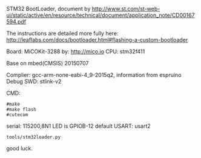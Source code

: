 STM32 BootLoader, document by http://www.st.com/st-web-ui/static/active/en/resource/technical/document/application_note/CD00167594.pdf

The instructions are detailed more fully here:
http://leaflabs.com/docs/bootloader.html#flashing-a-custom-bootloader 

Board: MiCOKit-3288 by: http://mico.io
  CPU: stm32f411 

Base on mbed(CMSIS) 20150707

Complier: gcc-arm-none-eabi-4_9-2015q2, information from espruino
Debug SWD: stlink-v2

CMD:

```
#make
#make flash
#cutecom 
```

serial: 115200,8N1
LED is GPIOB-12
default USART: usart2


```
tools/stm32loader.py
```


 
good luck.

